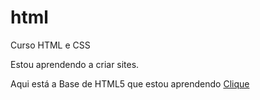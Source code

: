 # html
 Curso HTML e CSS

 Estou aprendendo a criar sites.
 
 Aqui está a Base de HTML5 que estou aprendendo <a href="exerc/HTML/index.html">Clique</a>
